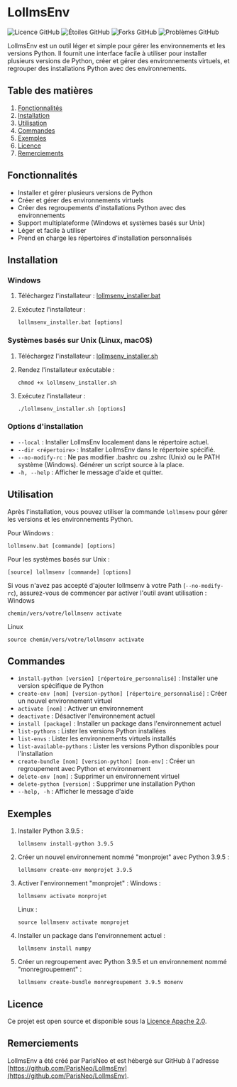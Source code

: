 # LollmsEnv

![Licence GitHub](https://img.shields.io/github/license/ParisNeo/LollmsEnv)
![Étoiles GitHub](https://img.shields.io/github/stars/ParisNeo/LollmsEnv)
![Forks GitHub](https://img.shields.io/github/forks/ParisNeo/LollmsEnv)
![Problèmes GitHub](https://img.shields.io/github/issues/ParisNeo/LollmsEnv)

LollmsEnv est un outil léger et simple pour gérer les environnements et les versions Python. Il fournit une interface facile à utiliser pour installer plusieurs versions de Python, créer et gérer des environnements virtuels, et regrouper des installations Python avec des environnements.

## Table des matières

1. [Fonctionnalités](#fonctionnalités)
2. [Installation](#installation)
3. [Utilisation](#utilisation)
4. [Commandes](#commandes)
5. [Exemples](#exemples)
6. [Licence](#licence)
7. [Remerciements](#remerciements)

## Fonctionnalités

- Installer et gérer plusieurs versions de Python
- Créer et gérer des environnements virtuels
- Créer des regroupements d'installations Python avec des environnements
- Support multiplateforme (Windows et systèmes basés sur Unix)
- Léger et facile à utiliser
- Prend en charge les répertoires d'installation personnalisés

## Installation

### Windows

1. Téléchargez l'installateur :
   [lollmsenv_installer.bat](https://github.com/ParisNeo/LollmsEnv/releases/download/V1.2.4/lollmsenv_installer.bat)

2. Exécutez l'installateur :
   ```
   lollmsenv_installer.bat [options]
   ```

### Systèmes basés sur Unix (Linux, macOS)

1. Téléchargez l'installateur :
   [lollmsenv_installer.sh](https://github.com/ParisNeo/LollmsEnv/releases/download/V1.2.4/lollmsenv_installer.sh)

2. Rendez l'installateur exécutable :
   ```
   chmod +x lollmsenv_installer.sh
   ```

3. Exécutez l'installateur :
   ```
   ./lollmsenv_installer.sh [options]
   ```

### Options d'installation

- `--local` : Installer LollmsEnv localement dans le répertoire actuel.
- `--dir <répertoire>` : Installer LollmsEnv dans le répertoire spécifié.
- `--no-modify-rc` : Ne pas modifier .bashrc ou .zshrc (Unix) ou le PATH système (Windows). Générer un script source à la place.
- `-h, --help` : Afficher le message d'aide et quitter.

## Utilisation

Après l'installation, vous pouvez utiliser la commande `lollmsenv` pour gérer les versions et les environnements Python.

Pour Windows :
```
lollmsenv.bat [commande] [options]
```

Pour les systèmes basés sur Unix :
```
[source] lollmsenv [commande] [options]
```

Si vous n'avez pas accepté d'ajouter lollmsenv à votre Path (`--no-modify-rc`), assurez-vous de commencer par activer l'outil avant utilisation :
Windows
```
chemin/vers/votre/lollmsenv activate
```

Linux
```
source chemin/vers/votre/lollmsenv activate 
```

## Commandes

- `install-python [version] [répertoire_personnalisé]` : Installer une version spécifique de Python
- `create-env [nom] [version-python] [répertoire_personnalisé]` : Créer un nouvel environnement virtuel
- `activate [nom]` : Activer un environnement
- `deactivate` : Désactiver l'environnement actuel
- `install [package]` : Installer un package dans l'environnement actuel
- `list-pythons` : Lister les versions Python installées
- `list-envs` : Lister les environnements virtuels installés
- `list-available-pythons` : Lister les versions Python disponibles pour l'installation
- `create-bundle [nom] [version-python] [nom-env]` : Créer un regroupement avec Python et environnement
- `delete-env [nom]` : Supprimer un environnement virtuel
- `delete-python [version]` : Supprimer une installation Python
- `--help, -h` : Afficher le message d'aide

## Exemples

1. Installer Python 3.9.5 :
   ```
   lollmsenv install-python 3.9.5
   ```

2. Créer un nouvel environnement nommé "monprojet" avec Python 3.9.5 :
   ```
   lollmsenv create-env monprojet 3.9.5
   ```

3. Activer l'environnement "monprojet" :
   Windows :
   ```
   lollmsenv activate monprojet
   ```
   Linux :
   ```
   source lollmsenv activate monprojet
   ```

5. Installer un package dans l'environnement actuel :
   ```
   lollmsenv install numpy
   ```

6. Créer un regroupement avec Python 3.9.5 et un environnement nommé "monregroupement" :
   ```
   lollmsenv create-bundle monregroupement 3.9.5 monenv
   ```

## Licence

Ce projet est open source et disponible sous la [Licence Apache 2.0](https://www.apache.org/licenses/LICENSE-2.0).

## Remerciements

LollmsEnv a été créé par ParisNeo et est hébergé sur GitHub à l'adresse [https://github.com/ParisNeo/LollmsEnv](https://github.com/ParisNeo/LollmsEnv).
